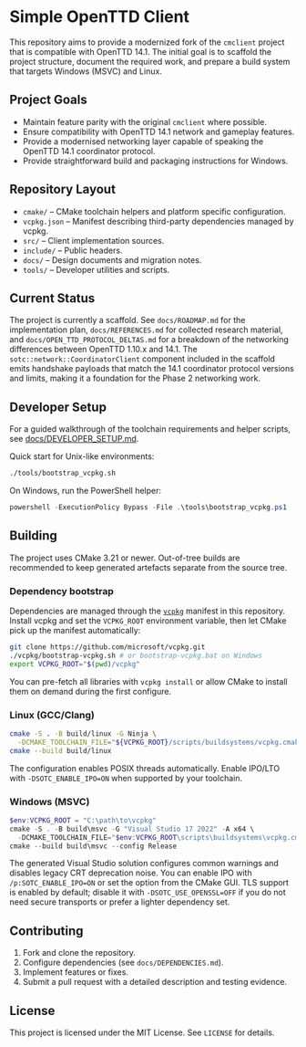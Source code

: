 # Simple OpenTTD Client

This repository aims to provide a modernized fork of the `cmclient` project that is compatible with OpenTTD 14.1. The initial goal is to scaffold the project structure, document the required work, and prepare a build system that targets Windows (MSVC) and Linux.

## Project Goals
- Maintain feature parity with the original `cmclient` where possible.
- Ensure compatibility with OpenTTD 14.1 network and gameplay features.
- Provide a modernised networking layer capable of speaking the OpenTTD 14.1
  coordinator protocol.
- Provide straightforward build and packaging instructions for Windows.

## Repository Layout
- `cmake/` – CMake toolchain helpers and platform specific configuration.
- `vcpkg.json` – Manifest describing third-party dependencies managed by vcpkg.
- `src/` – Client implementation sources.
- `include/` – Public headers.
- `docs/` – Design documents and migration notes.
- `tools/` – Developer utilities and scripts.

## Current Status
The project is currently a scaffold. See `docs/ROADMAP.md` for the implementation
plan, `docs/REFERENCES.md` for collected research material, and
`docs/OPEN_TTD_PROTOCOL_DELTAS.md` for a breakdown of the networking differences
between OpenTTD 1.10.x and 14.1. The `sotc::network::CoordinatorClient`
component included in the scaffold emits handshake payloads that match the 14.1
coordinator protocol versions and limits, making it a foundation for the Phase 2
networking work.

## Developer Setup
For a guided walkthrough of the toolchain requirements and helper scripts, see [docs/DEVELOPER_SETUP.md](docs/DEVELOPER_SETUP.md).

Quick start for Unix-like environments:

```bash
./tools/bootstrap_vcpkg.sh
```

On Windows, run the PowerShell helper:

```powershell
powershell -ExecutionPolicy Bypass -File .\tools\bootstrap_vcpkg.ps1
```

## Building
The project uses CMake 3.21 or newer. Out-of-tree builds are recommended to keep generated artefacts separate from the source tree.

### Dependency bootstrap
Dependencies are managed through the [`vcpkg`](https://github.com/microsoft/vcpkg) manifest in this repository. Install vcpkg and
set the `VCPKG_ROOT` environment variable, then let CMake pick up the manifest automatically:

```bash
git clone https://github.com/microsoft/vcpkg.git
./vcpkg/bootstrap-vcpkg.sh # or bootstrap-vcpkg.bat on Windows
export VCPKG_ROOT="$(pwd)/vcpkg"
```

You can pre-fetch all libraries with `vcpkg install` or allow CMake to install them on demand during the first configure.

### Linux (GCC/Clang)
```bash
cmake -S . -B build/linux -G Ninja \
  -DCMAKE_TOOLCHAIN_FILE="${VCPKG_ROOT}/scripts/buildsystems/vcpkg.cmake"
cmake --build build/linux
```

The configuration enables POSIX threads automatically. Enable IPO/LTO with `-DSOTC_ENABLE_IPO=ON` when supported by your toolchain.

### Windows (MSVC)
```powershell
$env:VCPKG_ROOT = "C:\path\to\vcpkg"
cmake -S . -B build\msvc -G "Visual Studio 17 2022" -A x64 \
  -DCMAKE_TOOLCHAIN_FILE="$env:VCPKG_ROOT\scripts\buildsystems\vcpkg.cmake"
cmake --build build\msvc --config Release
```

The generated Visual Studio solution configures common warnings and disables legacy CRT deprecation noise. You can enable IPO with `/p:SOTC_ENABLE_IPO=ON` or set the option from the CMake GUI. TLS
support is enabled by default; disable it with `-DSOTC_USE_OPENSSL=OFF` if you do not need secure transports or prefer a lighter
dependency set.

## Contributing
1. Fork and clone the repository.
2. Configure dependencies (see `docs/DEPENDENCIES.md`).
3. Implement features or fixes.
4. Submit a pull request with a detailed description and testing evidence.

## License
This project is licensed under the MIT License. See `LICENSE` for details.
